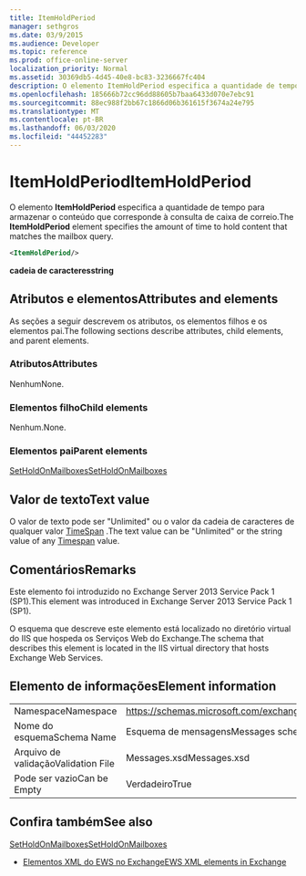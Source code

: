 ```yaml
---
title: ItemHoldPeriod
manager: sethgros
ms.date: 03/9/2015
ms.audience: Developer
ms.topic: reference
ms.prod: office-online-server
localization_priority: Normal
ms.assetid: 30369db5-4d45-40e8-bc83-3236667fc404
description: O elemento ItemHoldPeriod especifica a quantidade de tempo para armazenar o conteúdo que corresponde à consulta de caixa de correio.
ms.openlocfilehash: 185666b72cc96dd88605b7baa6433d070e7ebc91
ms.sourcegitcommit: 88ec988f2bb67c1866d06b361615f3674a24e795
ms.translationtype: MT
ms.contentlocale: pt-BR
ms.lasthandoff: 06/03/2020
ms.locfileid: "44452283"
---
```

# <a name="itemholdperiod"></a><span data-ttu-id="06e18-103">ItemHoldPeriod</span><span class="sxs-lookup"><span data-stu-id="06e18-103">ItemHoldPeriod</span></span>

<span data-ttu-id="06e18-104">O elemento **ItemHoldPeriod** especifica a quantidade de tempo para armazenar o conteúdo que corresponde à consulta de caixa de correio.</span><span class="sxs-lookup"><span data-stu-id="06e18-104">The **ItemHoldPeriod** element specifies the amount of time to hold content that matches the mailbox query.</span></span> 
  
```XML
<ItemHoldPeriod/>
```

 <span data-ttu-id="06e18-105">**cadeia de caracteres**</span><span class="sxs-lookup"><span data-stu-id="06e18-105">**string**</span></span>
## <a name="attributes-and-elements"></a><span data-ttu-id="06e18-106">Atributos e elementos</span><span class="sxs-lookup"><span data-stu-id="06e18-106">Attributes and elements</span></span>

<span data-ttu-id="06e18-107">As seções a seguir descrevem os atributos, os elementos filhos e os elementos pai.</span><span class="sxs-lookup"><span data-stu-id="06e18-107">The following sections describe attributes, child elements, and parent elements.</span></span>
  
### <a name="attributes"></a><span data-ttu-id="06e18-108">Atributos</span><span class="sxs-lookup"><span data-stu-id="06e18-108">Attributes</span></span>

<span data-ttu-id="06e18-109">Nenhum</span><span class="sxs-lookup"><span data-stu-id="06e18-109">None.</span></span>
  
### <a name="child-elements"></a><span data-ttu-id="06e18-110">Elementos filho</span><span class="sxs-lookup"><span data-stu-id="06e18-110">Child elements</span></span>

<span data-ttu-id="06e18-111">Nenhum.</span><span class="sxs-lookup"><span data-stu-id="06e18-111">None.</span></span>
  
### <a name="parent-elements"></a><span data-ttu-id="06e18-112">Elementos pai</span><span class="sxs-lookup"><span data-stu-id="06e18-112">Parent elements</span></span>

[<span data-ttu-id="06e18-113">SetHoldOnMailboxes</span><span class="sxs-lookup"><span data-stu-id="06e18-113">SetHoldOnMailboxes</span></span>](setholdonmailboxes.md)
  
## <a name="text-value"></a><span data-ttu-id="06e18-114">Valor de texto</span><span class="sxs-lookup"><span data-stu-id="06e18-114">Text value</span></span>

<span data-ttu-id="06e18-115">O valor de texto pode ser "Unlimited" ou o valor da cadeia de caracteres de qualquer valor [TimeSpan](https://msdn.microsoft.com/library/1ecy8h51%28v=vs.110%29.aspx) .</span><span class="sxs-lookup"><span data-stu-id="06e18-115">The text value can be "Unlimited" or the string value of any [Timespan](https://msdn.microsoft.com/library/1ecy8h51%28v=vs.110%29.aspx) value.</span></span> 
  
## <a name="remarks"></a><span data-ttu-id="06e18-116">Comentários</span><span class="sxs-lookup"><span data-stu-id="06e18-116">Remarks</span></span>

<span data-ttu-id="06e18-117">Este elemento foi introduzido no Exchange Server 2013 Service Pack 1 (SP1).</span><span class="sxs-lookup"><span data-stu-id="06e18-117">This element was introduced in Exchange Server 2013 Service Pack 1 (SP1).</span></span>
  
<span data-ttu-id="06e18-118">O esquema que descreve este elemento está localizado no diretório virtual do IIS que hospeda os Serviços Web do Exchange.</span><span class="sxs-lookup"><span data-stu-id="06e18-118">The schema that describes this element is located in the IIS virtual directory that hosts Exchange Web Services.</span></span>
  
## <a name="element-information"></a><span data-ttu-id="06e18-119">Elemento de informações</span><span class="sxs-lookup"><span data-stu-id="06e18-119">Element information</span></span>

|||
|:-----|:-----|
|<span data-ttu-id="06e18-120">Namespace</span><span class="sxs-lookup"><span data-stu-id="06e18-120">Namespace</span></span>  <br/> |https://schemas.microsoft.com/exchange/services/2006/messages  <br/> |
|<span data-ttu-id="06e18-121">Nome do esquema</span><span class="sxs-lookup"><span data-stu-id="06e18-121">Schema Name</span></span>  <br/> |<span data-ttu-id="06e18-122">Esquema de mensagens</span><span class="sxs-lookup"><span data-stu-id="06e18-122">Messages schema</span></span>  <br/> |
|<span data-ttu-id="06e18-123">Arquivo de validação</span><span class="sxs-lookup"><span data-stu-id="06e18-123">Validation File</span></span>  <br/> |<span data-ttu-id="06e18-124">Messages.xsd</span><span class="sxs-lookup"><span data-stu-id="06e18-124">Messages.xsd</span></span>  <br/> |
|<span data-ttu-id="06e18-125">Pode ser vazio</span><span class="sxs-lookup"><span data-stu-id="06e18-125">Can be Empty</span></span>  <br/> |<span data-ttu-id="06e18-126">Verdadeiro</span><span class="sxs-lookup"><span data-stu-id="06e18-126">True</span></span>  <br/> |
   
## <a name="see-also"></a><span data-ttu-id="06e18-127">Confira também</span><span class="sxs-lookup"><span data-stu-id="06e18-127">See also</span></span>



[<span data-ttu-id="06e18-128">SetHoldOnMailboxes</span><span class="sxs-lookup"><span data-stu-id="06e18-128">SetHoldOnMailboxes</span></span>](setholdonmailboxes.md)


- [<span data-ttu-id="06e18-129">Elementos XML do EWS no Exchange</span><span class="sxs-lookup"><span data-stu-id="06e18-129">EWS XML elements in Exchange</span></span>](ews-xml-elements-in-exchange.md)

